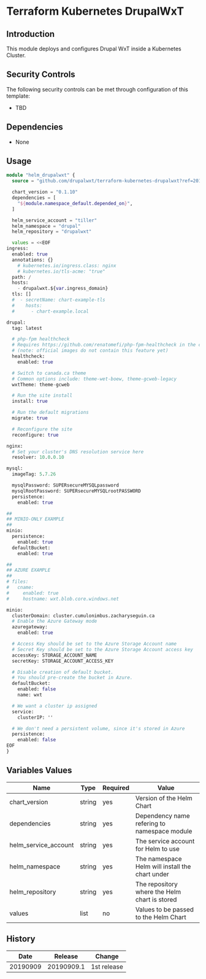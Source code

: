 # Terraform Kubernetes DrupalWxT

## Introduction

This module deploys and configures Drupal WxT inside a Kubernetes Cluster.

## Security Controls

The following security controls can be met through configuration of this template:

* TBD

## Dependencies

* None

## Usage

```terraform
module "helm_drupalwxt" {
  source = "github.com/drupalwxt/terraform-kubernetes-drupalwxt?ref=20190909.1"

  chart_version = "0.1.10"
  dependencies = [
    "${module.namespace_default.depended_on}",
  ]

  helm_service_account = "tiller"
  helm_namespace = "drupal"
  helm_repository = "drupalwxt"

  values = <<EOF
ingress:
  enabled: true
  annotations: {}
    # kubernetes.io/ingress.class: nginx
    # kubernetes.io/tls-acme: "true"
  path: /
  hosts:
    - drupalwxt.${var.ingress_domain}
  tls: []
  #  - secretName: chart-example-tls
  #    hosts:
  #      - chart-example.local

drupal:
  tag: latest

  # php-fpm healthcheck
  # Requires https://github.com/renatomefi/php-fpm-healthcheck in the container.
  # (note: official images do not contain this feature yet)
  healthcheck:
    enabled: true

  # Switch to canada.ca theme
  # Common options include: theme-wet-boew, theme-gcweb-legacy
  wxtTheme: theme-gcweb

  # Run the site install
  install: true

  # Run the default migrations
  migrate: true

  # Reconfigure the site
  reconfigure: true

nginx:
  # Set your cluster's DNS resolution service here
  resolver: 10.0.0.10

mysql:
  imageTag: 5.7.26

  mysqlPassword: SUPERsecureMYSQLpassword
  mysqlRootPassword: SUPERsecureMYSQLrootPASSWORD
  persistence:
    enabled: true

##
## MINIO-ONLY EXAMPLE
##
minio:
  persistence:
    enabled: true
  defaultBucket:
    enabled: true

##
## AZURE EXAMPLE
##
# files:
#   cname:
#     enabled: true
#     hostname: wxt.blob.core.windows.net

minio:
  clusterDomain: cluster.cumulonimbus.zacharyseguin.ca
  # Enable the Azure Gateway mode
  azuregateway:
    enabled: true

  # Access Key should be set to the Azure Storage Account name
  # Secret Key should be set to the Azure Storage Account access key
  accessKey: STORAGE_ACCOUNT_NAME
  secretKey: STORAGE_ACCOUNT_ACCESS_KEY

  # Disable creation of default bucket.
  # You should pre-create the bucket in Azure.
  defaultBucket:
    enabled: false
    name: wxt

  # We want a cluster ip assigned
  service:
    clusterIP: ''

  # We don't need a persistent volume, since it's stored in Azure
  persistence:
    enabled: false
EOF
}
```

## Variables Values

| Name                 | Type   | Required | Value                                               |
| -------------------- | ------ | -------- | --------------------------------------------------- |
| chart_version        | string | yes      | Version of the Helm Chart                           |
| dependencies         | string | yes      | Dependency name refering to namespace module        |
| helm_service_account | string | yes      | The service account for Helm to use                 |
| helm_namespace       | string | yes      | The namespace Helm will install the chart under     |
| helm_repository      | string | yes      | The repository where the Helm chart is stored       |
| values               | list   | no       | Values to be passed to the Helm Chart               |

## History

| Date     | Release    | Change      |
| -------- | ---------- | ----------- |
| 20190909 | 20190909.1 | 1st release |

